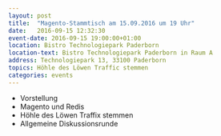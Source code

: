 ```yaml
---
layout: post
title:  "Magento-Stammtisch am 15.09.2016 um 19 Uhr"
date:   2016-09-15 12:32:30
event-date: 2016-09-15 19:00:00+01:00
location: Bistro Technologiepark Paderborn
location-text: Bistro Technologiepark Paderborn in Raum A
address: Technologiepark 13, 33100 Paderborn
topics: Höhle des Löwen Traffic stemmen
categories: events
---
```


*  Vorstellung
*  Magento und Redis
*  Höhle des Löwen Traffix stemmen
*  Allgemeine Diskussionsrunde
